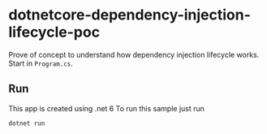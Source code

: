 # dotnetcore-dependency-injection-lifecycle-poc

Prove of concept to understand how dependency injection lifecycle works.
Start in `Program.cs`.

## Run

This app is created using .net 6
To run this sample just run

```
dotnet run
```
